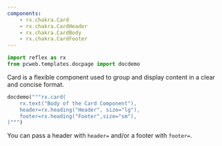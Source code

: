 ```yaml
---
components:
    - rx.chakra.Card
    - rx.chakra.CardHeader
    - rx.chakra.CardBody
    - rx.chakra.CardFooter
---
```


```python exec
import reflex as rx
from pcweb.templates.docpage import docdemo
```

Card is a flexible component used to group and display content in a clear and concise format.

```python eval
docdemo("""rx.card(
    rx.text("Body of the Card Component"), 
    header=rx.heading("Header", size="lg"), 
    footer=rx.heading("Footer",size="sm"),
)""")
```

You can pass a header with `header=` and/or a footer with `footer=`.

